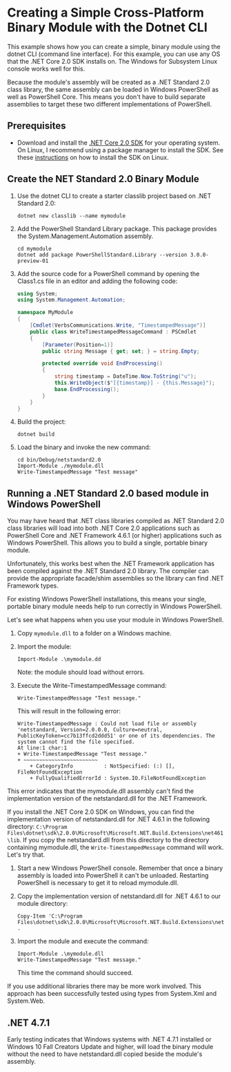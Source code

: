 # Creating a Simple Cross-Platform Binary Module with the Dotnet CLI

This example shows how you can create a simple, binary module using the dotnet
CLI (command line interface).  For this example, you can use any OS that the
.NET Core 2.0 SDK installs on.  The Windows for Subsystem Linux console works
well for this.

Because the module's assembly will be created as a .NET Standard 2.0 class library,
the same assembly can be loaded in Windows PowerShell as well as PowerShell Core.
This means you don't have to build separate assemblies to target these two different
implementations of PowerShell.

## Prerequisites
* Download and install the [.NET Core 2.0 SDK][net-core-sdk] for your operating system.
  On Linux, I recommend using a package manager to install the SDK.
  See these [instructions][linux-install] on how to install the SDK on Linux.

## Create the NET Standard 2.0 Binary Module
1. Use the dotnet CLI to create a starter classlib project based on .NET Standard 2.0:
   ```
   dotnet new classlib --name mymodule
   ```

2. Add the PowerShell Standard Library package. This package provides the System.Management.Automation assembly.
   ```
   cd mymodule
   dotnet add package PowerShellStandard.Library --version 3.0.0-preview-01
   ```

3. Add the source code for a PowerShell command by opening the Class1.cs file in an editor and adding the following code:
   ```csharp
   using System;
   using System.Management.Automation;

   namespace MyModule
   {
       [Cmdlet(VerbsCommunications.Write, "TimestampedMessage")]
       public class WriteTimestampedMessageCommand : PSCmdlet
       {
           [Parameter(Position=1)]
           public string Message { get; set; } = string.Empty;

           protected override void EndProcessing()
           {
               string timestamp = DateTime.Now.ToString("u");
               this.WriteObject($"[{timestamp}] - {this.Message}");
               base.EndProcessing();
           }
       }
   }
   ```

4. Build the project:
   ```
   dotnet build
   ```

5. Load the binary and invoke the new command:
   ```
   cd bin/Debug/netstandard2.0
   Import-Module ./mymodule.dll
   Write-TimestampedMessage "Test message"
   ```

## Running a .NET Standard 2.0 based module in Windows PowerShell
You may have heard that .NET class libraries compiled as .NET Standard 2.0 class
libraries will load into both .NET Core 2.0 applications such as PowerShell Core
and .NET Framework 4.6.1 (or higher) applications such as Windows PowerShell.
This allows you to build a single, portable binary module.

Unfortunately, this works best when the .NET Framework application has been compiled
against the .NET Standard 2.0 library.  The compiler can provide the appropriate
facade/shim assemblies so the library can find .NET Framework types.

For existing Windows PowerShell installations, this means your single, portable
binary module needs help to run correctly in Windows PowerShell.

Let's see what happens when you use your module in Windows PowerShell.
1. Copy `mymodule.dll` to a folder on a Windows machine.

2. Import the module:
   ```
   Import-Module .\mymodule.dd
   ```
   Note: the module should load without errors.

3. Execute the Write-TimestampedMessage command:
   ```
   Write-TimestampedMessage "Test message."
   ```
   This will result in the following error:
   ```
   Write-TimestampedMessage : Could not load file or assembly 'netstandard, Version=2.0.0.0, Culture=neutral,
   PublicKeyToken=cc7b13ffcd2ddd51' or one of its dependencies. The system cannot find the file specified.
   At line:1 char:1
   + Write-TimestampedMessage "Test message."
   + ~~~~~~~~~~~~~~~~~~~~~~~~
       + CategoryInfo          : NotSpecified: (:) [], FileNotFoundException
       + FullyQualifiedErrorId : System.IO.FileNotFoundException
   ```

This error indicates that the mymodule.dll assembly can't find the implementation version of the
netstandard.dll for the .NET Framework.

If you install the .NET Core 2.0 SDK on Windows, you
can find the implementation version of netstandard.dll for .NET 4.6.1 in the following directory:
`C:\Program Files\dotnet\sdk\2.0.0\Microsoft\Microsoft.NET.Build.Extensions\net461\lib`.
If you copy the netstandard.dll from this directory to the directory containing
mymodule.dll, the `Write-TimestampedMessage` command will work.  Let's try that.

1. Start a new Windows PowerShell console. Remember that once a binary assembly is loaded into
   PowerShell it can't be unloaded. Restarting PowerShell is necessary to get it to reload mymodule.dll.

2. Copy the implementation version of netstandard.dll for .NET 4.6.1 to our module directory:
   ```
   Copy-Item 'C:\Program Files\dotnet\sdk\2.0.0\Microsoft\Microsoft.NET.Build.Extensions\net461\lib\netstandard.dll' .
   ```

3. Import the module and execute the command:
   ```
   Import-Module .\mymodule.dll
   Write-TimestampedMessage "Test message."
   ```
   This time the command should succeed.

If you use additional libraries there may be more work involved. This approach has
been successfully tested using types from System.Xml and System.Web.

## .NET 4.7.1
Early testing indicates that Windows systems with .NET 4.7.1 installed or Windows 10
Fall Creators Update and higher, will load the binary module without the need to have
netstandard.dll copied beside the module's assembly.

[net-core-sdk]: https://www.microsoft.com/net/download/core
[linux-install]: https://www.microsoft.com/net/core#linuxredhat
